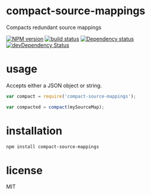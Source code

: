 # compact-source-mappings

Compacts redundant source mappings

[![NPM version](https://badge.fury.io/js/compact-source-mappings.png)](http://badge.fury.io/js/compact-source-mappings)
[![build status](https://secure.travis-ci.org/smrq/compact-source-mappings.png)](http://travis-ci.org/smrq/compact-source-mappings)
[![Dependency status](https://david-dm.org/smrq/compact-source-mappings.png)](https://david-dm.org/smrq/compact-source-mappings) [![devDependency Status](https://david-dm.org/smrq/compact-source-mappings/dev-status.png)](https://david-dm.org/smrq/compact-source-mappings#info=devDependencies)

# usage

Accepts either a JSON object or string.

``` js
var compact = require('compact-source-mappings');

var compacted = compact(mySourceMap);
```

# installation

``` sh
npm install compact-source-mappings
```

# license

MIT
